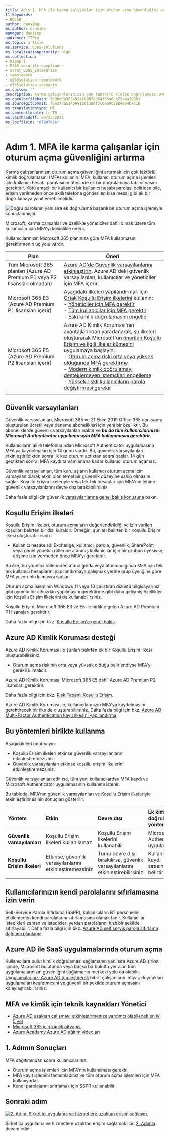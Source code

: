 ```yaml
---
title: Adım 1. MFA ile karma çalışanlar için oturum açma güvenliğini artırma
f1.keywords:
- NOCSH
author: dansimp
ms.author: dansimp
manager: dansimp
audience: ITPro
ms.topic: article
ms.service: o365-solutions
ms.localizationpriority: high
ms.collection:
- highpri
- M365-security-compliance
- Strat_O365_Enterprise
- remotework
- m365solution-remotework
- m365solution-scenario
ms.custom: ''
description: Karma çalışanlarınızın çok faktörlü kimlik doğrulaması (MFA) ile oturum açmasını zorunlu kılar.
ms.openlocfilehash: 5c3beda36249141b997dd64f85a6ca75aaa109b1
ms.sourcegitcommit: fce27da5140691b013a6f7c0ea9c88b4ea4b7c10
ms.translationtype: MT
ms.contentlocale: tr-TR
ms.lasthandoff: 09/23/2022
ms.locfileid: "67987026"
---
```

# <a name="step-1-increase-sign-in-security-for-hybrid-workers-with-mfa"></a>Adım 1. MFA ile karma çalışanlar için oturum açma güvenliğini artırma

Karma çalışanlarınızın oturum açma güvenliğini artırmak için çok faktörlü kimlik doğrulamasını (MFA) kullanın. MFA, kullanıcı oturum açma işlemleri için kullanıcı hesabı parolasının ötesinde ek bir doğrulamaya tabi olmasını gerektirir. Kötü amaçlı bir kullanıcı bir kullanıcı hesabı parolası belirlese bile, erişim verilmeden önce akıllı telefona gönderilen kısa mesaj gibi ek bir doğrulamaya yanıt verebilmelidir.

![Doğru parolanın yanı sıra ek doğrulama başarılı bir oturum açma işlemiyle sonuçlanmıştır.](../media/empower-people-to-work-remotely/remote-workers-mfa.png)

Microsoft, karma çalışanlar ve özellikle yöneticiler dahil olmak üzere tüm kullanıcılar için MFA'yı kesinlikle önerir.

Kullanıcılarınızın Microsoft 365 planınıza göre MFA kullanmasını gerektirmenin üç yolu vardır.

|Plan  |Öneri  |
|---------|---------|
|Tüm Microsoft 365 planları (Azure AD Premium P1 veya P2 lisansları olmadan)     |[Azure AD'de Güvenlik varsayılanlarını etkinleştirin](/azure/active-directory/fundamentals/concept-fundamentals-security-defaults). Azure AD'deki güvenlik varsayılanları, kullanıcılar ve yöneticiler için MFA içerir.   |
|Microsoft 365 E3 (Azure AD Premium P1 lisansları içerir)     | Aşağıdaki ilkeleri yapılandırmak için [Ortak Koşullu Erişim ilkelerini](/azure/active-directory/conditional-access/concept-conditional-access-policy-common) kullanın: <br>- [Yöneticiler için MFA gerektir](/azure/active-directory/conditional-access/howto-conditional-access-policy-admin-mfa) <br>- [Tüm kullanıcılar için MFA gerektir](/azure/active-directory/conditional-access/howto-conditional-access-policy-all-users-mfa) <br> - [Eski kimlik doğrulamasını engelle](/azure/active-directory/conditional-access/howto-conditional-access-policy-block-legacy)       |
|Microsoft 365 E5 (Azure AD Premium P2 lisansları içerir)     | Azure AD Kimlik Koruması'nın avantajlarından yararlanarak, şu ilkeleri oluşturarak Microsoft'un [önerilen Koşullu Erişim ve ilgili ilkeler kümesini](../security/office-365-security/identity-access-policies.md) uygulamaya başlayın:<br> - [Oturum açma riski orta veya yüksek olduğunda MFA gerektirme](../security/office-365-security/identity-access-policies.md#require-mfa-based-on-sign-in-risk) <br>- [Modern kimlik doğrulamayı desteklemeyen istemcileri engelleme](../security/office-365-security/identity-access-policies.md#block-clients-that-dont-support-multi-factor)<br>- [Yüksek riskli kullanıcıların parola değiştirmesi gerekir](../security/office-365-security/identity-access-policies.md#high-risk-users-must-change-password)       |
| | |

## <a name="security-defaults"></a>Güvenlik varsayılanları

Güvenlik varsayılanları, Microsoft 365 ve 21 Ekim 2019 Office 365 dan sonra oluşturulan ücretli veya deneme abonelikleri için yeni bir özelliktir. Bu aboneliklerde güvenlik varsayılanları açıktır ve ***bu da tüm kullanıcılarınızın Microsoft Authenticator uygulamasıyla MFA kullanmasını gerektirir***.
 
Kullanıcıların akıllı telefonlarından Microsoft Authenticator uygulamasına MFA'ya kaydolmaları için 14 günü vardır. Bu, güvenlik varsayılanları etkinleştirildikten sonra ilk kez oturum açtıktan sonra başlar. 14 gün geçtikten sonra, MFA kaydı tamamlanana kadar kullanıcı oturum açamaz.

Güvenlik varsayılanları, tüm kuruluşların kullanıcı oturum açma için varsayılan olarak etkin olan temel bir güvenlik düzeyine sahip olmasını sağlar. Koşullu Erişim ilkeleriyle veya tek tek hesaplar için MFA'nın lehine güvenlik varsayılanlarını devre dışı bırakabilirsiniz.

Daha fazla bilgi için güvenlik [varsayılanlarına genel bakış konusuna](/azure/active-directory/fundamentals/concept-fundamentals-security-defaults) bakın.

## <a name="conditional-access-policies"></a>Koşullu Erişim ilkeleri

Koşullu Erişim ilkeleri, oturum açmaların değerlendirildiği ve izin verilen koşulları belirten bir dizi kuraldır. Örneğin, şunları belirten bir Koşullu Erişim ilkesi oluşturabilirsiniz:

- Kullanıcı hesabı adı Exchange, kullanıcı, parola, güvenlik, SharePoint veya genel yönetici rollerine atanmış kullanıcılar için bir grubun üyesiyse, erişime izin vermeden önce MFA'yı gerektirir.

Bu ilke, bu yönetici rollerinden atandığında veya atanmadığında MFA için tek tek kullanıcı hesaplarını yapılandırmaya çalışmak yerine grup üyeliğine göre MFA'yı zorunlu kılmasını sağlar.

Oturum açma işleminin Windows 11 veya 10 çalıştıran dizüstü bilgisayarınız gibi uyumlu bir cihazdan yapılmasını gerektirme gibi daha gelişmiş özellikler için Koşullu Erişim ilkelerini de kullanabilirsiniz.

Koşullu Erişim, Microsoft 365 E3 ve E5 ile birlikte gelen Azure AD Premium P1 lisansları gerektirir.

Daha fazla bilgi için bkz. [Koşullu Erişim'e genel bakış](/azure/active-directory/conditional-access/overview).

## <a name="azure-ad-identity-protection-support"></a>Azure AD Kimlik Koruması desteği

Azure AD Kimlik Koruması ile şunları belirten ek bir Koşullu Erişim ilkesi oluşturabilirsiniz:

- Oturum açma riskinin orta veya yüksek olduğu belirlendiyse MFA'yı gerekli kılmalıdır.

Azure AD Kimlik Koruması, Microsoft 365 E5 dahil Azure AD Premium P2 lisansları gerektirir.

Daha fazla bilgi için bkz. [Risk Tabanlı Koşullu Erişim](/azure/active-directory/conditional-access/howto-conditional-access-policy-risk#require-mfa-medium-or-high-sign-in-risk-users).

Azure AD Kimlik Koruması ile, kullanıcılarınızın MFA'ya kaydolmasını gerektirecek bir ilke de oluşturabilirsiniz. Daha fazla bilgi için bkz[. Azure AD Multi-Factor Authentication kayıt ilkesini yapılandırma](/azure/active-directory/identity-protection/howto-identity-protection-configure-mfa-policy)


## <a name="using-these-methods-together"></a>Bu yöntemleri birlikte kullanma

Aşağıdakileri unutmayın:

- Koşullu Erişim ilkeleri etkinse güvenlik varsayılanlarını etkinleştiremezsiniz.
- Güvenlik varsayılanları etkinse koşullu erişim ilkelerini etkinleştiremezsiniz.

Güvenlik varsayılanları etkinse, tüm yeni kullanıcılardan MFA kaydı ve Microsoft Authenticator uygulamasının kullanımı istenir. 

Bu tabloda, MFA'nın güvenlik varsayılanları ve Koşullu Erişim ilkeleriyle etkinleştirilmesinin sonuçları gösterilir.

| Yöntem | Etkin | Devre dışı | Ek kimlik doğrulama yöntemi |
|:-------|:-----|:-------|:-------|
| **Güvenlik varsayılanları**  | Koşullu Erişim ilkeleri kullanılamaz | Koşullu Erişim ilkelerini kullanabilir | Microsoft Authenticator uygulaması |
| **Koşullu Erişim ilkeleri** | Etkinse, güvenlik varsayılanlarını etkinleştiremezsiniz | Tümü devre dışı bırakılırsa, güvenlik varsayılanlarını etkinleştirebilirsiniz  | Kullanıcı MFA kaydı sırasında belirtir  |
||||

## <a name="let-your-users-reset-their-own-passwords"></a>Kullanıcılarınızın kendi parolalarını sıfırlamasına izin verin

Self-Service Parola Sıfırlama (SSPR), kullanıcıların BT personelini etkilemeden kendi parolalarını sıfırlamasına olanak tanır. Kullanıcılar istedikleri zaman ve istedikleri yerden parolalarını hızlı bir şekilde sıfırlayabilir. Daha fazla bilgi için bkz. [Azure AD self servis parola sıfırlama dağıtımı planlama](/azure/active-directory/authentication/howto-sspr-deployment).

## <a name="sign-in-to-saas-apps-with-azure-ad"></a>Azure AD ile SaaS uygulamalarında oturum açma

Kullanıcılara bulut kimlik doğrulaması sağlamanın yanı sıra Azure AD şirket içinde, Microsoft bulutunda veya başka bir bulutta yer alan tüm uygulamalarınızın güvenliğini sağlamanın merkezi yolu da olabilir. [Uygulamalarınızı Azure AD tümleştirerek](/azure/active-directory/manage-apps/plan-an-application-integration) hibrit çalışanların ihtiyaç duydukları uygulamaları keşfetmesini ve güvenli bir şekilde oturum açmasını kolaylaştırabilirsiniz.

## <a name="admin-technical-resources-for-mfa-and-identity"></a>MFA ve kimlik için teknik kaynakları Yönetici

- [Azure AD uzaktan çalışmayı etkinleştirmenize yardımcı olabilecek en iyi 5 yol](https://techcommunity.microsoft.com/t5/azure-active-directory-identity/top-5-ways-your-azure-ad-can-help-you-enable-remote-work/ba-p/1144691)
- [Microsoft 365 için kimlik altyapısı](../enterprise/deploy-identity-solution-overview.md)
- [Azure Academy Azure AD eğitim videoları](https://www.youtube.com/watch?v=pN8o0owHfI0&list=PL-V4YVm6AmwUFpC3rXr2i2piRQ708q_ia)

## <a name="results-of-step-1"></a>1. Adımın Sonuçları

MFA dağıtımından sonra kullanıcılarınız:

- Oturum açma işlemleri için MFA'nın kullanılması gerekir.
- MFA kayıt işlemini tamamladınız ve tüm oturum açma işlemleri için MFA kullanıyorlar.
- Kendi parolalarını sıfırlamak için SSPR kullanabilir.

## <a name="next-step"></a>Sonraki adım

[![2. Adım: Şirket içi uygulama ve hizmetlere uzaktan erişim sağlayın.](../media/empower-people-to-work-remotely/remote-workers-step-grid-2.png)](empower-people-to-work-remotely-remote-access.md)

Şirket içi uygulama ve hizmetlere uzaktan erişim sağlamak için [2. Adımla](empower-people-to-work-remotely-remote-access.md) devam edin.